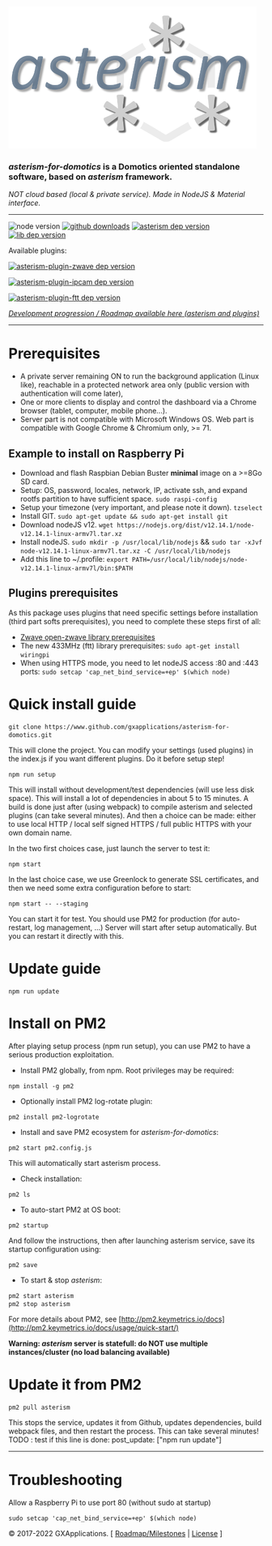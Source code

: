 ![asterism-logo](https://raw.githubusercontent.com/gxapplications/asterism/master/docs/asterism-text.png)

### _asterism-for-domotics_ is a Domotics oriented standalone software, based on _asterism_ framework.

_NOT cloud based (local & private service). Made in NodeJS & Material interface._

---

![node version](https://img.shields.io/badge/node-%3E%3D%2012.12.0-pink.svg)
[![github downloads](https://img.shields.io/github/downloads/gxapplications/asterism-for-domotics/total.svg?logo=github&label=github%20downloads)](https://github.com/gxapplications/asterism-for-domotics/releases)
[![asterism dep version](https://img.shields.io/badge/asterism-1.10-green.svg)](https://www.npmjs.com/package/asterism)
[![lib dep version](https://img.shields.io/badge/asterism%20plugin%20library-2.4-green.svg)](https://www.npmjs.com/package/asterism-plugin-library)

Available plugins:

[![asterism-plugin-zwave dep version](https://img.shields.io/badge/asterism%20plugin%20zwave-1.6-green.svg)](https://www.npmjs.com/package/asterism-plugin-zwave)

[![asterism-plugin-ipcam dep version](https://img.shields.io/badge/asterism%20plugin%20ipcam-1.7-green.svg)](https://www.npmjs.com/package/asterism-plugin-ipcam)

[![asterism-plugin-ftt dep version](https://img.shields.io/badge/asterism%20plugin%20ftt-0.3-orange.svg)](https://www.npmjs.com/package/asterism-plugin-ftt)


_[Development progression / Roadmap available here (asterism and plugins)](https://github.com/users/gxapplications/projects/1)_

---


# Prerequisites

- A private server remaining ON to run the background application (Linux like), reachable in a protected network area only (public version with authentication will come later),
- One or more clients to display and control the dashboard via a Chrome browser (tablet, computer, mobile phone...).
- Server part is not compatible with Microsoft Windows OS. Web part is compatible with Google Chrome & Chromium only, >= 71.

## Example to install on Raspberry Pi

- Download and flash Raspbian Debian Buster **minimal** image on a >=8Go SD card.
- Setup: OS, password, locales, network, IP, activate ssh, and expand rootfs partition to have sufficient space. `sudo raspi-config`
- Setup your timezone (very important, and please note it down). `tzselect`
- Install GIT. `sudo apt-get update && sudo apt-get install git`
- Download nodeJS v12. `wget https://nodejs.org/dist/v12.14.1/node-v12.14.1-linux-armv7l.tar.xz`
- Install nodeJS. `sudo mkdir -p /usr/local/lib/nodejs` && `sudo tar -xJvf node-v12.14.1-linux-armv7l.tar.xz -C /usr/local/lib/nodejs`
- Add this line to ~/.profile: `export PATH=/usr/local/lib/nodejs/node-v12.14.1-linux-armv7l/bin:$PATH`

## Plugins prerequisites

As this package uses plugins that need specific settings before installation (third part softs prerequisites), you need to complete these steps first of all:
- [Zwave open-zwave library prerequisites](https://github.com/gxapplications/asterism-plugin-zwave/blob/master/README.md#asterism-plugin-zwave)
- The new 433MHz (ftt) library prerequisites: `sudo apt-get install wiringpi`
- When using HTTPS mode, you need to let nodeJS access :80 and :443 ports: `sudo setcap 'cap_net_bind_service=+ep' $(which node)`


# Quick install guide

```
git clone https://www.github.com/gxapplications/asterism-for-domotics.git
```
This will clone the project. You can modify your settings (used plugins) in the index.js if you want different plugins. Do it before setup step!

```
npm run setup
```
This will install without development/test dependencies (will use less disk space). This will install a lot of dependencies in about 5 to 15 minutes.
A build is done just after (using webpack) to compile asterism and selected plugins (can take several minutes).
And then a choice can be made: either to use local HTTP / local self signed HTTPS / full public HTTPS with your own domain name.

In the two first choices case, just launch the server to test it:
```
npm start
```

In the last choice case, we use Greenlock to generate SSL certificates, and then we need some extra configuration before to start:
```
npm start -- --staging
```

You can start it for test. You should use PM2 for production (for auto-restart, log management, ...)
Server will start after setup automatically. But you can restart it directly with this.


# Update guide

```
npm run update
```


# Install on PM2

After playing setup process (npm run setup), you can use PM2 to have a serious production exploitation.

- Install PM2 globally, from npm. Root privileges may be required:
```
npm install -g pm2
```

- Optionally install PM2 log-rotate plugin:
```
pm2 install pm2-logrotate
```

- Install and save PM2 ecosystem for _asterism-for-domotics_:
```
pm2 start pm2.config.js
```
This will automatically start asterism process.

- Check installation:
```
pm2 ls
```

- To auto-start PM2 at OS boot:
```
pm2 startup
```
And follow the instructions, then after launching asterism service, save its startup configuration using:
```
pm2 save
```

- To start & stop _asterism_:
```
pm2 start asterism
pm2 stop asterism
```

For more details about PM2, see [http://pm2.keymetrics.io/docs](http://pm2.keymetrics.io/docs/usage/quick-start/)

**Warning: _asterism_ server is statefull: do NOT use multiple instances/cluster (no load balancing available)**


# Update it from PM2

```
pm2 pull asterism
```
This stops the service, updates it from Github, updates dependencies, build webpack files, and then restart the process. This can take several minutes!
TODO : test if this line is done:  post_update: ["npm run update"]

---


# Troubleshooting

Allow a Raspberry Pi to use port 80 (without sudo at startup)
```
sudo setcap 'cap_net_bind_service=+ep' $(which node)
```


:copyright: 2017-2022 GXApplications. [ [Roadmap/Milestones](https://github.com/gxapplications/asterism/milestones?direction=asc&sort=due_date&state=open) | [License](https://github.com/gxapplications/asterism-for-domotics/blob/master/LICENSE.md) ]
